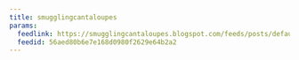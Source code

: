```yaml
---
title: smugglingcantaloupes
params:
  feedlink: https://smugglingcantaloupes.blogspot.com/feeds/posts/default?alt=rss
  feedid: 56aed80b6e7e168d0980f2629e64b2a2
---
```

